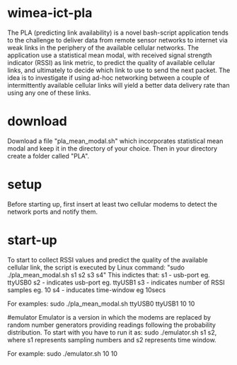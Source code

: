 # wimea-ict-pla
The PLA (predicting link availability) is a novel bash-script application tends to the challenge to deliver data from remote sensor networks to
internet via weak links in the periphery of the available cellular networks.
The application use a statistical mean modal, with received signal strength indicator (RSSI) as link metric, to predict the quality of available cellular links, and ultimately to decide which link to use to send the next packet.
The idea is to investigate if using ad-hoc networking between a couple of intermittently available cellular links will yield a better data delivery rate than using any one of these links.

# download
Download a file "pla_mean_modal.sh" which incorporates statistical mean modal and keep it in the directory of your choice. Then in your directory create a folder called "PLA".

# setup
Before starting up, first insert at least two cellular modems to detect the network ports and notify them.

# start-up
To start to collect RSSI values and predict the quality of the available cellular link, the script is executed by
Linux command: "sudo ./pla_mean_modal.sh s1 s2 s3 s4"
This indictes that:
s1 - usb-port eg. ttyUSB0 
s2 - indicates usb-port eg. ttyUSB1
s3 - indicates number of RSSI samples eg. 10
s4 - inducates time-window eg 10secs

For examples: sudo ./pla_mean_modal.sh ttyUSB0 ttyUSB1 10 10 

#emulator
Emulator is a version in which the modems are replaced by random number generators providing readings following the probability distribution. To start with you have to run it as:
sudo ./emulator.sh s1 s2, where s1 represents sampling numbers and s2 represents time window.

For example: sudo ./emulator.sh 10 10
